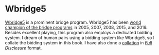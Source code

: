 Wbridge5
========
[Wbridge5][wbr5] is a prominent bridge program.  Wbridge5 has been [world
champion of the bridge programs][allevy] in 2005, 2007, 2008, 2015, and 2016.
Besides excellent playing, this program also employs a dedicated bidding
system.  I dream of human pairs using a bidding system like Wbridge5, so I
collate the bidding system in this book.  I have also done a [collation][bss]
in [*Full Disclosure*][fd] format.

[allevy]: https://allevybridge.com/allevy/computerbridge/index.htm
[bss]: https://github.com/jdh8/Wbr5.bss
[fd]: http://www.bridgebase.com/help/3/topics/fulldisclosurefileformat/text/intro.html
[wbr5]: http://wbridge5.com/
